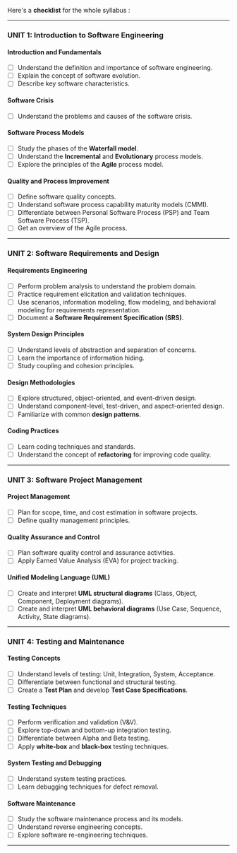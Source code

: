 Here's a **checklist** for the whole syllabus :

---

### **UNIT 1: Introduction to Software Engineering**

#### **Introduction and Fundamentals**

- [ ]  Understand the definition and importance of software engineering.
- [ ]  Explain the concept of software evolution.
- [ ]  Describe key software characteristics.

#### **Software Crisis**

- [ ]  Understand the problems and causes of the software crisis.

#### **Software Process Models**

- [ ]  Study the phases of the **Waterfall model**.
- [ ]  Understand the **Incremental** and **Evolutionary** process models.
- [ ]  Explore the principles of the **Agile** process model.

#### **Quality and Process Improvement**

- [ ]  Define software quality concepts.
- [ ]  Understand software process capability maturity models (CMMI).
- [ ]  Differentiate between Personal Software Process (PSP) and Team Software Process (TSP).
- [ ]  Get an overview of the Agile process.

---

### **UNIT 2: Software Requirements and Design**

#### **Requirements Engineering**

- [ ]  Perform problem analysis to understand the problem domain.
- [ ]  Practice requirement elicitation and validation techniques.
- [ ]  Use scenarios, information modeling, flow modeling, and behavioral modeling for requirements representation.
- [ ]  Document a **Software Requirement Specification (SRS)**.

#### **System Design Principles**

- [ ]  Understand levels of abstraction and separation of concerns.
- [ ]  Learn the importance of information hiding.
- [ ]  Study coupling and cohesion principles.

#### **Design Methodologies**

- [ ]  Explore structured, object-oriented, and event-driven design.
- [ ]  Understand component-level, test-driven, and aspect-oriented design.
- [ ]  Familiarize with common **design patterns**.

#### **Coding Practices**

- [ ]  Learn coding techniques and standards.
- [ ]  Understand the concept of **refactoring** for improving code quality.

---

### **UNIT 3: Software Project Management**

#### **Project Management**

- [ ]  Plan for scope, time, and cost estimation in software projects.
- [ ]  Define quality management principles.

#### **Quality Assurance and Control**

- [ ]  Plan software quality control and assurance activities.
- [ ]  Apply Earned Value Analysis (EVA) for project tracking.

#### **Unified Modeling Language (UML)**

- [ ]  Create and interpret **UML structural diagrams** (Class, Object, Component, Deployment diagrams).
- [ ]  Create and interpret **UML behavioral diagrams** (Use Case, Sequence, Activity, State diagrams).

---

### **UNIT 4: Testing and Maintenance**

#### **Testing Concepts**

- [ ]  Understand levels of testing: Unit, Integration, System, Acceptance.
- [ ]  Differentiate between functional and structural testing.
- [ ]  Create a **Test Plan** and develop **Test Case Specifications**.

#### **Testing Techniques**

- [ ]  Perform verification and validation (V&V).
- [ ]  Explore top-down and bottom-up integration testing.
- [ ]  Differentiate between Alpha and Beta testing.
- [ ]  Apply **white-box** and **black-box** testing techniques.

#### **System Testing and Debugging**

- [ ]  Understand system testing practices.
- [ ]  Learn debugging techniques for defect removal.

#### **Software Maintenance**

- [ ]  Study the software maintenance process and its models.
- [ ]  Understand reverse engineering concepts.
- [ ]  Explore software re-engineering techniques.

---
